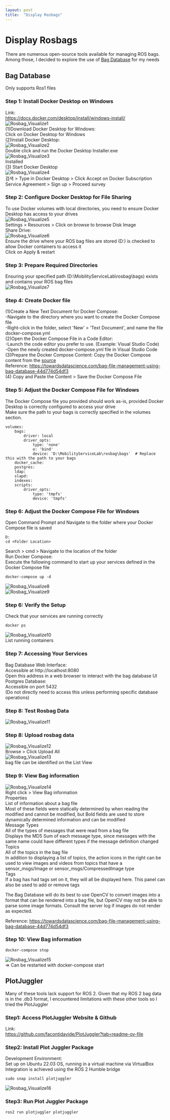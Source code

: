 ```yaml
---
layout: post
title:  "Display Rosbags"
---
```


# Display Rosbags
There are numerous open-source tools available for managing ROS bags. <br/>
Among those, I decided to explore the use of [Bag Database](https://github.com/swri-robotics/bag-database) for my needs <br/>

## Bag Database
Only supports Ros1 files <br/>
### Step 1: Install Docker Desktop on Windows
Link: <br/>
https://docs.docker.com/desktop/install/windows-install/ <br/>
![Rosbag_Visualize1](https://github.com/growingpenguin/growingpenguin.github.io/assets/110277903/ddf82509-5cf4-43ac-a2cc-eac885c60d12) <br/>
(1)Download Docker Desktop for Windows: <br/>
Click on Docker Desktop for Windows <br/>
(2)Install Docker Desktop: <br/>
![Rosbag_Visualize2](https://github.com/growingpenguin/growingpenguin.github.io/assets/110277903/9b7eb461-5bc3-4759-b494-cb68ef259830) <br/>
Double click and run the Docker Desktop Installer.exe <br/>
![Rosbag_Visualize3](https://github.com/growingpenguin/growingpenguin.github.io/assets/110277903/88af4700-fa24-4f0c-a720-db9add99843d) <br/>
Installed <br/>
(3) Start Docker Desktop <br/>
![Rosbag_Visualize4](https://github.com/growingpenguin/growingpenguin.github.io/assets/110277903/dd6efaa5-6b69-4834-a289-fa98b916b33e) <br/>
검색 > Type in Docker Desktop > Click Accept on Docker Subscription Service Agreement > Sign up > Proceed survey <br/>
### Step 2: Configure Docker Desktop for File Sharing
To use Docker volumes with local directories, you need to ensure Docker Desktop has access to your drives <br/>
![Rosbag_Visualize5](https://github.com/growingpenguin/growingpenguin.github.io/assets/110277903/ed5e958d-3ab3-4e89-9766-584ff3112b6e) <br/>
Settings > Resources > Click on browse to browse Disk Image <br/>
Share Drive:  <br/>
![Rosbag_Visualize6](https://github.com/growingpenguin/growingpenguin.github.io/assets/110277903/a33b886f-b3c2-462c-a84f-4cecc5127b50) <br/>
Ensure the drive where your ROS bag files are stored (D:\) is checked to allow Docker containers to access it <br/>
Click on Apply & restart <br/>
### Step 3: Prepare Required Directories
Ensuring your specified path (D:\MobilityServiceLab\rosbag\bags) exists and contains your ROS bag files <br/>
![Rosbag_Visualize7](https://github.com/growingpenguin/growingpenguin.github.io/assets/110277903/c69810e4-6524-402e-ba51-f6e27ad65a80) <br/>

### Step 4: Create Docker file 
(1)Create a New Text Document for Docker Compose: <br/>
-Navigate to the directory where you want to create the Docker Compose file <br/>
-Right-click in the folder, select 'New' > 'Text Document', and name the file docker-compose.yml <br/>
(2)Open the Docker Compose File in a Code Editor: <br/>
-Launch the code editor you prefer to use. (Example: Visual Studio Code) <br/>
-Open the newly created docker-compose.yml file in Visual Studio Code <br/>
(3)Prepare the Docker Compose Content:
Copy the Docker Compose content from the [source](https://gist.githubusercontent.com/cuongld2/c7f14474b301f8db7e213ccf829bba89/raw/2c41391312e363d7c1dae0b0838c0a554effd865/gistfile1.txt) <br/>
Reference: https://towardsdatascience.com/bag-file-management-using-bag-database-44d774d54df3 <br/>
(4) Copy and Paste the Content > Save the Docker Compose File <br/>

### Step 5: Adjust the Docker Compose File for Windows
The Docker Compose file you provided should work as-is, provided Docker Desktop is correctly configured to access your drive <br/>
Make sure the path to your bags is correctly specified in the volumes section. 
```
volumes:
    bags:
        driver: local
        driver_opts:
            type: 'none'
            o: 'bind'
            device: 'D:\MobilityServiceLab\rosbag\bags'  # Replace this with the path to your bags
    docker_cache:
    postgres:
    ldap:
    slapd:
    indexes:
    scripts:
        driver_opts:
            type: 'tmpfs'
            device: 'tmpfs'
```
### Step 6: Adjust the Docker Compose File for Windows
Open Command Prompt and Navigate to the folder where your Docker Compose file is saved <br/>
```
D:
cd <Folder Location> 
```
Search > cmd > Navigate to the location of the folder <br/>
Run Docker Compose: <br/>
Execute the following command to start up your services defined in the Docker Compose file <br/>
```
docker-compose up -d
```
![Rosbag_Visualize8](https://github.com/growingpenguin/growingpenguin.github.io/assets/110277903/d25068e7-d12a-4ca7-aeb3-fde09f56f3d1) <br/>
![Rosbag_Visualize9](https://github.com/growingpenguin/growingpenguin.github.io/assets/110277903/ed16b1ea-d3a0-4842-8a6b-111530f7e8dd) <br/>

### Step 6: Verify the Setup
Check that your services are running correctly <br/>
```
docker ps
```
![Rosbag_Visualize10](https://github.com/growingpenguin/growingpenguin.github.io/assets/110277903/7568a0b2-34ee-4914-8d98-066ed1a11d90) <br/>
List running containers <br/>
### Step 7: Accessing Your Services
Bag Database Web Interface:  <br/>
Accessible at http://localhost:8080 <br/>
Open this address in a web browser to interact with the bag database UI <br/>
Postgres Database: <br/>
Accessible on port 5432 <br/>
(Do not directly need to access this unless performing specific database operations) <br/>
### Step 8: Test Rosbag Data
![Rosbag_Visualize11](https://github.com/growingpenguin/growingpenguin.github.io/assets/110277903/a831b13d-b4c8-4f89-bbee-f053fc33e212) <br/>
### Step 8: Upload rosbag data 
![Rosbag_Visualize12](https://github.com/growingpenguin/growingpenguin.github.io/assets/110277903/cd528585-b557-47ea-beef-9ad247c32b4e) <br/>
Browse > Click Upload All <br/>
![Rosbag_Visualize13](https://github.com/growingpenguin/growingpenguin.github.io/assets/110277903/9df4219b-0ade-441b-9e63-f4533ab6bd9f) <br/>
bag file can be identified on the List View <br/>
### Step 9: View Bag information
![Rosbag_Visualize14](https://github.com/growingpenguin/growingpenguin.github.io/assets/110277903/792daf52-01b3-4b21-95bc-a8823341470e) <br/>
Right click > View Bag information <br/>
Properties <br/>
List of information about a bag file <br/>
Most of these fields were statically determined by when reading the modified and cannot be modified, but Bold fields are used to store dynamically determined information and can be modified <br/>
Message Types <br/>
All of the types of messages that were read from a bag file <br/>
Displays the MD5 Sum of each message type, since messages with the same name could have different types if the message definition changed <br/>
Topics <br/>
All of the topics in the bag file<br/>
In addition to displaying a list of topics, the action icons in the right can be used to view images and videos from topics that have a sensor_msgs/Image or sensor_msgs/CompressedImage type <br/>
Tags <br/>
If a bag has had tags set on it, they will all be displayed here. This panel can also be used to add or remove tags <br/>

The Bag Database will do its best to use OpenCV to convert images into a format that can be rendered into a bag file, but OpenCV may not be able to parse some image formats. Consult the server log if images do not render as expected.

Reference: https://towardsdatascience.com/bag-file-management-using-bag-database-44d774d54df3 <br/>
### Step 10: View Bag information
```
docker-compose stop
```
![Rosbag_Visualize15](https://github.com/growingpenguin/growingpenguin.github.io/assets/110277903/2a60befb-ea3a-4cdf-9a7b-070cc54fdb5f) <br/>
=> Can be restarted with docker-compose start <br/>

## PlotJuggler
Many of these tools lack support for ROS 2. Given that my ROS 2 bag data is in the .db3 format, I encountered limitations with these other tools so I tried the PlotJuggler <br/> 
### Step1: Access PlotJuggler Website & Github  
Link:  <br/>
https://github.com/facontidavide/PlotJuggler?tab=readme-ov-file <br/>

### Step2: Install Plot Juggler Package
Development Environment: <br/>
Set up on Ubuntu 22.03 OS, running in a virtual machine via VirtualBox <br/>
Integration is achieved using the ROS 2 Humble bridge <br/>
```
sudo snap install plotjuggler
```
![Rosbag_Visualize16](https://github.com/growingpenguin/growingpenguin.github.io/assets/110277903/e9685b71-4b9b-4635-8b1a-ba0be849d737) <br/>
### Step3: Run Plot Juggler Package
```
ros2 run plotjuggler plotjuggler
```
